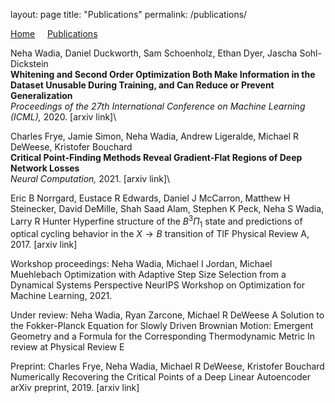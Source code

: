 layout: page
title: "Publications"
permalink: /publications/

[Home](/index.md) &nbsp; &nbsp; [Publications](/publications.md)


Neha Wadia, Daniel Duckworth, Sam Schoenholz, Ethan Dyer, Jascha Sohl-Dickstein\
**Whitening and Second Order Optimization Both Make Information in the Dataset Unusable During Training, and Can Reduce or Prevent Generalization**\
*Proceedings of the 27th International Conference on Machine Learning (ICML),* 2020. [arxiv link]\

Charles Frye, Jamie Simon, Neha Wadia, Andrew Ligeralde, Michael R DeWeese, Kristofer Bouchard\
**Critical Point-Finding Methods Reveal Gradient-Flat Regions of Deep Network Losses**\
*Neural Computation,* 2021. [arxiv link]\

Eric B Norrgard, Eustace R Edwards, Daniel J McCarron, Matthew H Steinecker, David DeMille, Shah Saad Alam, Stephen K Peck, Neha S Wadia, Larry R Hunter
Hyperfine structure of the $B^3\Pi_1$ state and predictions of optical cycling behavior in the $X\rightarrow B$ transition of TlF
Physical Review A, 2017. [arxiv link]


Workshop proceedings:
Neha Wadia, Michael I Jordan, Michael Muehlebach
Optimization with Adaptive Step Size Selection from a Dynamical Systems Perspective
NeurIPS Workshop on Optimization for Machine Learning, 2021.


Under review:
Neha Wadia, Ryan Zarcone, Michael R DeWeese
A Solution to the Fokker-Planck Equation for Slowly Driven Brownian Motion: Emergent Geometry and a Formula for the Corresponding Thermodynamic Metric
In review at Physical Review E


Preprint:
Charles Frye, Neha Wadia, Michael R DeWeese, Kristofer Bouchard
Numerically Recovering the Critical Points of a Deep Linear Autoencoder
arXiv preprint, 2019. [arxiv link]
